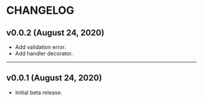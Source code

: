 # CHANGELOG

## v0.0.2 (August 24, 2020)

- Add validation error.
- Add handler decorator.


---


## v0.0.1 (August 24, 2020)

- Initial beta release. 
